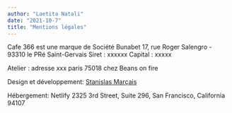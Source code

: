 ```yaml
---
author: "Laetita Natali"
date: "2021-10-7"
title: "Mentions légales"
---
```


Cafe 366 est une marque de Société Bunabet
17, rue Roger Salengro - 93310 le PRé Saint-Gervais
Siret : xxxxxx
Capital : xxxxx

Atelier : adresse xxx paris 75018 chez Beans on fire

Design et développement: <a href="https://www.knupel.art/" target="_blank" rel="noreferrer">Stanislas Marçais</a>

Hébergement: Netlify 2325 3rd Street, Suite 296, San Francisco, California 94107
